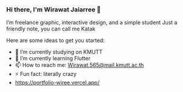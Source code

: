 ### Hi there, I'm Wirawat Jaiarree 👋
I’m freelance graphic, interactive design, and a simple student
Just a friendly note, you can call me Katak

Here are some ideas to get you started:

- 🔭 I’m currently studying on KMUTT
- 🌱 I’m currently learning Flutter
- 📫 How to reach me: Wirawat.565@mail.kmutt.ac.th
- ⚡ Fun fact: literally crazy
- https://portfolio-wiree.vercel.app/
